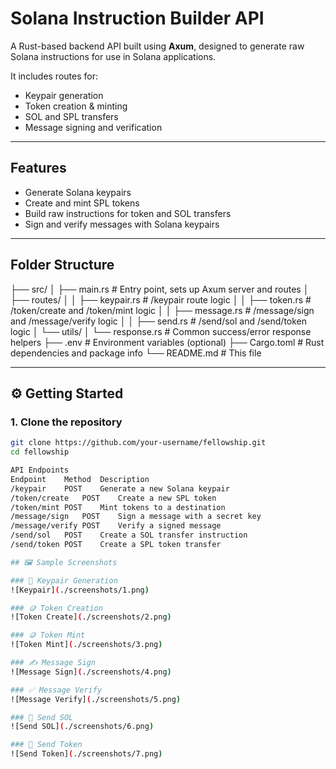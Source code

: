 # Solana Instruction Builder API

A Rust-based backend API built using **Axum**, designed to generate raw Solana instructions for use in Solana applications.

It includes routes for:
- Keypair generation
- Token creation & minting
- SOL and SPL transfers
- Message signing and verification

---

##  Features

-  Generate Solana keypairs
-  Create and mint SPL tokens
-  Build raw instructions for token and SOL transfers
-  Sign and verify messages with Solana keypairs

---

##  Folder Structure
├── src/
│ ├── main.rs # Entry point, sets up Axum server and routes
│ ├── routes/
│ │ ├── keypair.rs # /keypair route logic
│ │ ├── token.rs # /token/create and /token/mint logic
│ │ ├── message.rs # /message/sign and /message/verify logic
│ │ ├── send.rs # /send/sol and /send/token logic
│ └── utils/
│ └── response.rs # Common success/error response helpers
├── .env # Environment variables (optional)
├── Cargo.toml # Rust dependencies and package info
└── README.md # This file

---

## ⚙️ Getting Started

### 1. Clone the repository

```bash
git clone https://github.com/your-username/fellowship.git
cd fellowship

API Endpoints
Endpoint	Method	Description
/keypair	POST	Generate a new Solana keypair
/token/create	POST	Create a new SPL token
/token/mint	POST	Mint tokens to a destination
/message/sign	POST	Sign a message with a secret key
/message/verify	POST	Verify a signed message
/send/sol	POST	Create a SOL transfer instruction
/send/token	POST	Create a SPL token transfer

## 🖼️ Sample Screenshots

### 🔐 Keypair Generation
![Keypair](./screenshots/1.png)

### 🪙 Token Creation
![Token Create](./screenshots/2.png)

### 🪙 Token Mint
![Token Mint](./screenshots/3.png)

### ✍️ Message Sign
![Message Sign](./screenshots/4.png)

### ✅ Message Verify
![Message Verify](./screenshots/5.png)

### 💸 Send SOL
![Send SOL](./screenshots/6.png)

### 🔁 Send Token
![Send Token](./screenshots/7.png)
